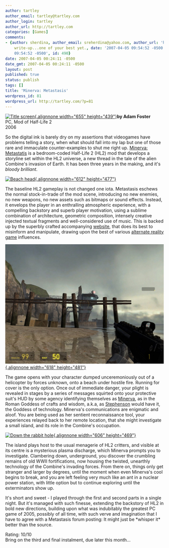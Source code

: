 ```yaml
---
author: tartley
author_email: tartley@tartley.com
author_login: tartley
author_url: http://tartley.com
categories: [Games]
comments:
- {author: sherdina, author_email: sreherdina@yahoo.com, author_url: 'http://', content: Nice
    write-up...one of your best yet., date: '2007-04-05 09:54:52 -0500', date_gmt: '2007-04-05
    09:54:52 -0500', id: 490}
date: 2007-04-05 00:24:11 -0500
date_gmt: 2007-04-05 00:24:11 -0500
layout: post
published: true
status: publish
tags: []
title: 'Minerva: Metastasis'
wordpress_id: 81
wordpress_url: http://tartley.com/?p=81
---
```


[![Title
screen](/assets/2007/04/metastasis_1_background0000.jpg){.alignnone
width="655"
height="439"}](/assets/2007/04/metastasis_1_background0000.jpg "Title screen")**by
Adam Foster**\
PC, Mod of Half-Life 2\
2006

So the digital ink is barely dry on my assertions that videogames have
problems telling a story, when what should fall into my lap but one of
those rare and immaculate counter-examples to shut me right up.
[Minerva: Metastatis](http://www.hylobatidae.org/minerva/) is a
bedroom-coded Half-Life 2 (HL2) mod that develops a storyline set within
the HL2 universe, a new thread in the tale of the alien Combine's
invasion of Earth. It has been three years in the making, and it's
*bloody brilliant*.

[![Beach
head](/assets/2007/04/metastasis_10004.jpg){.alignnone
width="612"
height="477"}](/assets/2007/04/metastasis_10004.jpg "Beach head")

The baseline HL2 gameplay is not changed one iota. Metastasis eschews
the normal stock-in-trade of the mod scene, introducing no new enemies,
no new weapons, no new assets such as bitmaps or sound effects. Instead,
it envelops the player in an enthralling atmospheric experience, with a
compelling backstory and superb player motivation, using a sublime
combination of architecture, geometric composition, intensely creative
injected textual fragments and well-considered use of music. This is
backed up by the superbly crafted accompanying
[website](http://www.hylobatidae.org/minerva/), that does its best to
misinform and manipulate, drawing upon the best of various [alternate
reality game](http://en.wikipedia.org/wiki/Alternate_reality_game)
influences.

[![Shoreline](/assets/2007/04/metastasis_10012.jpg){.alignnone
width="618"
height="481"}](/assets/2007/04/metastasis_10012.jpg "Shoreline")

The game opens with your character dumped unceremoniously out of a
helicopter by forces unknown, onto a beach under hostile fire. Running
for cover is the only option. Once out of immediate danger, your plight
is revealed in stages by a series of messages squirted onto your
protective suit's HUD by some agency identifying themselves as
[Minerva](http://en.wikipedia.org/wiki/Minerva), as in the Roman Goddess
of crafts and wisdom, a.k.a, as
[Stephenson](http://www.amazon.com/Snow-Crash-Bantam-Spectra-Book/dp/0553380958)
would have it, the Goddess of technology. Minerva's communications are
enigmatic and aloof. You are being used as her sentient reconnaissance
tool, your experiences relayed back to her remote location, that she
might investigate a small island, and its role in the Combine's
occupation.

[![Down the rabbit
hole](/assets/2007/04/metastasis_20021.jpg){.alignnone
width="606"
height="469"}](/assets/2007/04/metastasis_20021.jpg "Down the rabbit hole")

The island plays host to the usual menagerie of HL2 critters, and
visible at its centre is a mysterious plasma discharge, which Minerva
prompts you to investigate. Clambering down, underground, you discover
the crumbling remains of old WWII fortifications, now housing the
twisted, unearthly technology of the Combine's invading forces. From
there on, things only get stranger and larger by degrees, until the
moment when even Minerva's cool begins to break, and you are left
feeling very much like an ant in a nuclear power station, with little
option but to continue exploring until the exterminators show up.

It's short and sweet - I played through the first and second parts in a
single night. But it's managed with such finesse, extending the
backstory of HL2 in bold new directions, building upon what was
indubitably the greatest PC game of 2005, possibly of all time, with
such verve and imagination that I have to agree with a Metastasis forum
posting: It might just be \*whisper it\* better than the source.

Rating: 10/10\
Bring on the third and final instalment, due later this month...
